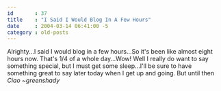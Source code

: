 ```yaml
---
id       : 37
title    : "I Said I Would Blog In A Few Hours"
date     : 2004-03-14 06:41:00 -5
category : old-posts
---
```


Alrighty...I said I would blog in a few hours...So it's been like almost eight hours now.  That's 1/4 of a whole day...Wow!  Well I really do want to say something special, but I must get some sleep...I'll be sure to have something great to say later today when I get up and going.  But until then *Ciao*  <em> ~greenshady</em>

